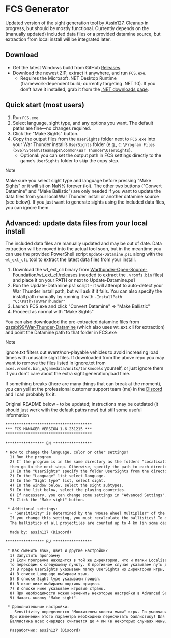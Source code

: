# FCS Generator

Updated version of the sight generation tool by  [Assin127](https://live.warthunder.com/user/58909037/). Cleanup in progress, but should be mostly functional. Currently depends on the (manually updated) included data files or a provided datamine source, but extraction from local install will be integrated later.

## Download

- Get the latest Windows build from GitHub [Releases](https://github.com/tsvl/WT-FCSGenerator/releases).
- Download the newest ZIP, extract it anywhere, and run `FCS.exe`.
  - Requires the Microsoft .NET Desktop Runtime (framework‑dependent build; currently targeting .NET 10). If you don’t have it installed, grab it from the [.NET downloads page](https://dotnet.microsoft.com/download/dotnet).

## Quick start (most users)

  1. Run `FCS.exe`.
  2. Select language, sight type, and any options you want. The default paths are fine—no changes required.
  3. Click the "Make Sights" button.
  4. Copy the output files from the `UserSights` folder next to `FCS.exe` into your War Thunder install’s `UserSights` folder (e.g., `C:\Program Files (x86)\Steam\steamapps\common\War Thunder\UserSights`).
     - Optional: you can set the output path in FCS settings directly to the game’s `UserSights` folder to skip the copy step.

>[!NOTE]
> Make sure you select sight type and language before pressing "Make Sights" or it will sit on NaN% forever (lol).
> The other two buttons ("Convert Datamine" and "Make Ballistic") are only needed if you want to update the data files from your local War Thunder install or another datamine source (see below). If you just want to generate sights using the included data files, you can ignore them.

## Advanced: update data files from your local install

The included data files are manually updated and may be out of date. Data extraction will be moved into the actual tool soon, but in the meantime you can use the provided PowerShell script `Update-Datamine.ps1` along with the `wt_ext_cli` tool to extract the latest data files from your install.

  1. Download the wt_ext_cli binary from [Warthunder-Open-Source-Foundation/wt_ext_cli/releases](https://github.com/Warthunder-Open-Source-Foundation/wt_ext_cli/releases) (needed to extract the `.vromfs.bin` files) and place it on your PATH or next to Update-Datamine.ps1
  2. Run the Update-Datamine.ps1 script - it will attempt to auto-detect your War Thunder install path, but will ask if it fails. You can also specify the install path manually by running it with `-InstallPath "C:\Path\To\WarThunder"`
  3. Launch FCS.exe and click "Convert Datamine" → "Make Ballistic"
  4. Proceed as normal with "Make Sights"

You can also downloaded the pre-extracted datamine files from [gszabi99/War-Thunder-Datamine](https://github.com/gszabi99/War-Thunder-Datamine) (which also uses wt_ext_cli for extraction) and point the Datamine path to that folder in FCS.exe

> [!NOTE]
> ignore.txt filters out event/non-playable vehicles to avoid increasing load times with unusable sight files. If downloaded from the above repo you may want to remove the files listed in ignore.txt from `aces.vromfs.bin_u/gamedata/units/tankmodels` yourself, or just ignore them if you don't care about the extra sight generation/load time.

If something breaks (there are many things that can break at the moment), you can yell at the professional customer support team (me) in the [Discord](https://discord.gg/XrTMMQ6R) and I can probably fix it.

Original README below - to be updated; instructions may be outdated (it should just werk with the default paths now) but still some useful information

```txt
**************************************
*** FCS MANAGER VERSION 1.6.231215 ***
**************************************

***************** EN *****************

* How to change the language, color or other settings?
  1) Run the program
  2) If the program is in the same directory as the folders "Localisation", "Ballistic", "Data",
  then go to the next step. Otherwise, specify the path to each directory.
  1) In the "UserSights" specify the folder UserSights from the directory of the game, in this case, all the sights will be loaded there.
  2) In the "Language" list select language.
  3) In the "Sight type" list, select sight.
  4) In the window below, select the sight subtypes.
  5) In the list below, select the playing countries.
  6) If necessary, you can change some settings in "Advanced Settings".
  7) Click the "Make sight" button.

 * Additional settings:
  - "Sensitivity" is determined by the "Mouse Wheel Multiplier" of the game. By default 50%.
  If you change this setting, you must recalculate the ballistics! To do this, press the "Make ballistic" button.
  The ballistics of all projectiles are counted up to 4 km (in some cases less).

  Made by: assin127 (Discord)

***************** RU *****************

 * Как сменить язык, цвет и другие настройки?
  1) Запустить программу
  2) Если программа находится в той же директории, что и папки Localisation, Ballistic, Data,
  то переходим к следующему пункту. В противном случае указываем путь до каждой директории.
  3) В графе UserSights указываем папку UserSights из директории игры, в этом случае все прицелы сразу загрузятся туда.
  4) В списке Language выбираем язык.
  5) В списке Sight type указываем прицел.
  6) В окне ниже выбираем подтипы прицела.
  7) В списке ниже указываем игровые страны.
  8) При необходимости можно изменить некоторые настройки в Advanced Settings.
  9) Нажать кнопку "Make sight".

 * Дополнительные настройки:
  - Sensitivity определяется "Множителем колеса мыши" игры. По умолчанию 50%.
  При изменении этого параметра необходимо пересчитать баллистику! Для этого требуется нажать кнопку Make ballistic.
  Баллистика всех снарядов считается до 4 км (в некоторых случаях меньше).

  Разработчик: assin127 (Discord)
```
